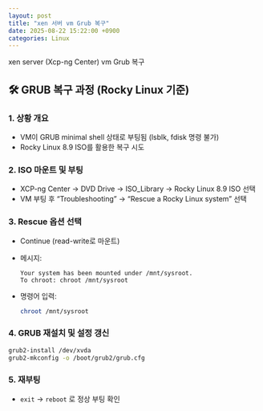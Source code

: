 ```yaml
---
layout: post
title: "xen 서버 vm Grub 복구"
date: 2025-08-22 15:22:00 +0900
categories: Linux
---
```


xen server (Xcp-ng Center) vm Grub 복구

## 🛠️ GRUB 복구 과정 (Rocky Linux 기준)

### 1. 상황 개요

- VM이 GRUB minimal shell 상태로 부팅됨 (lsblk, fdisk 명령 불가)
- Rocky Linux 8.9 ISO를 활용한 복구 시도

### 2. ISO 마운트 및 부팅

- XCP-ng Center → DVD Drive → ISO_Library → Rocky Linux 8.9 ISO 선택
- VM 부팅 후 “Troubleshooting” → “Rescue a Rocky Linux system” 선택

### 3. Rescue 옵션 선택

- 
    Continue (read-write로 마운트)
- 메시지:
    
    ```
    Your system has been mounted under /mnt/sysroot.
    To chroot: chroot /mnt/sysroot
    ```
    
- 명령어 입력:
    
    ```bash
    chroot /mnt/sysroot
    ```
    

### 4. GRUB 재설치 및 설정 갱신

```bash
grub2-install /dev/xvda
grub2-mkconfig -o /boot/grub2/grub.cfg
```

### 5. 재부팅

- `exit` → `reboot` 로 정상 부팅 확인